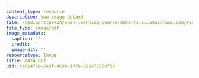 ```yaml
---
content_type: resource
description: New image Uplaod
file: /media/https%3A/open-learning-course-data-rc.s3.amazonaws.com/res-21g-01-kana-spring-2010/5a6147185e3f463b1776805c71388f2b_0474.gif
file_type: image/gif
image_metadata:
  caption: ''
  credit: ''
  image-alt: ''
resourcetype: Image
title: 0474.gif
uid: 5a614718-5e3f-463b-1776-805c71388f2b
---
```

